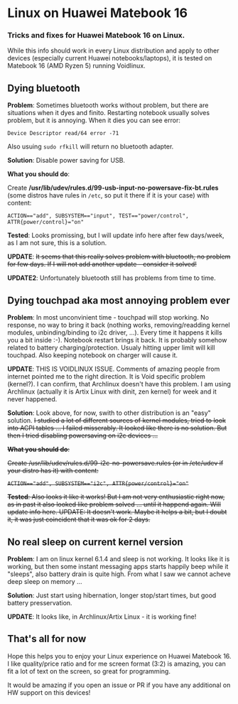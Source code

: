 # Linux on Huawei Matebook 16
### Tricks and fixes for Huawei Matebook 16 on Linux.

While this info should work in every Linux distribution and apply to other devices (especially current Huawei notebooks/laptops), it is tested on Matebook 16 (AMD Ryzen 5) running Voidlinux.

## Dying bluetooth

**Problem**: Sometimes bluetooth works without problem, but there are situations when it dyes and finito. Restarting notebook usually solves problem, but it is annoying. When it dies you can see error:

`Device Descriptor read/64 error -71`

Also usuing `sudo rfkill` will return no bluetooth adapter.

**Solution**: Disable power saving for USB.

**What you should do**:

Create **/usr/lib/udev/rules.d/99-usb-input-no-powersave-fix-bt.rules** (some distros have rules in `/etc`, so put it there if it is your case) with content:

`ACTION=="add", SUBSYSTEM=="input", TEST=="power/control", ATTR{power/control}="on"`

**Tested**: Looks promissing, but I will update info here after few days/week, as I am not sure, this is a solution.

**UPDATE**: ~~It seems that this really solves problem with bluetooth, no problem for few days. If I will not add another update - consider it solved!~~

**UPDATE2**: Unfortunately bluetooth still has problems from time to time.

## Dying touchpad aka most annoying problem ever

**Problem**: In most unconvinient time - touchpad will stop working. No response, no way to bring it back (nothing works, removing/readding kernel modules, unbinding/binding to i2c driver, ...). Every time it happens it kills you a bit inside :-). Notebook restart brings it back. It is probably somehow related to battery charging/protection. Usualy hitting upper limit will kill touchpad. Also keeping notebook on charger will cause it.

**UPDATE**: THIS IS VOIDLINUX ISSUE. Comments of amazing people from internet pointed me to the right direction. It is Void specific problem (kernel?). I can confirm, that Archlinux doesn't have this problem. I am using Archlinux (actually it is Artix Linux with dinit, zen kernel) for week and it never happened.

**Solution**: Look above, for now, swith to other distribution is an "easy" solution. ~~I studied a lot of different sources of kernel modules, tried to look into ACPI tables ... I failed misserably. It looked like there is no solution. But then I tried disabling powersaving on i2c devices ...~~

~~**What you should do**:~~

~~Create /usr/lib/udev/rules.d/99-i2c-no-powersave.rules (or in /etc/udev if your distro has it) with content:~~

~~`ACTION=="add", SUBSYSTEM=="i2c", ATTR{power/control}="on"`~~

~~**Tested**: ~~Also looks it like it works! But I am not very enthusiastic right now, as in past it also looked like problem solved ... until it happend again. Will update info here.~~ UPDATE: It doesn't work. Maybe it helps a bit, but I doubt it, it was just coincident that it was ok for 2 days.~~

## No real sleep on current kernel version

**Problem**: I am on linux kernel 6.1.4 and sleep is not working. It looks like it is working, but then some instant messaging apps starts happily beep while it "sleeps", also battery drain is quite high. From what I saw we cannot acheve deep sleep on memory ...

**Solution**: Just start using hibernation, longer stop/start times, but good battery presservation.

**UPDATE**: It looks like, in Archlinux/Artix Linux - it is working fine!

## That's all for now

Hope this helps you to enjoy your Linux experience on Huawei Matebook 16. I like quality/price ratio and for me screen format (3:2) is amazing, you can fit a lot of text on the screen, so great for programming.

It would be amazing if you open an issue or PR if you have any additional on HW support on this devices!
